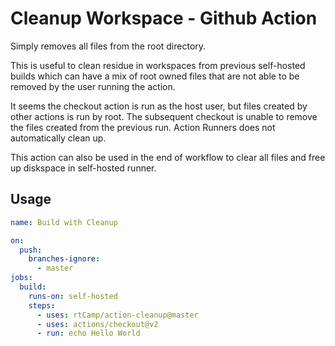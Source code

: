 # Cleanup Workspace - Github Action

Simply removes all files from the root directory. 

This is useful to clean residue in workspaces 
from previous self-hosted builds which can have a mix of root owned 
files that are not able to be removed by the user running the action. 

It seems the checkout action is run as the host user, but files created by other
actions is run by root.  The subsequent checkout is unable to remove the files
created from the previous run.  Action Runners does not automatically clean up.

This action can also be used in the end of workflow to clear all files 
and free up diskspace in self-hosted runner.

## Usage

```yml
name: Build with Cleanup

on:
  push:
    branches-ignore:
      - master
jobs:
  build:
    runs-on: self-hosted
    steps:
      - uses: rtCamp/action-cleanup@master
      - uses: actions/checkout@v2
      - run: echo Hello World
```

